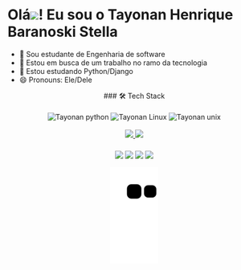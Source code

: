 ### <h1>Olá<img src="https://raw.githubusercontent.com/kaueMarques/kaueMarques/master/hi.gif" width="30px">! Eu sou o Tayonan Henrique Baranoski Stella</h1>
- 📖 Sou estudante de Engenharia de software
- 🔭 Estou em busca de um trabalho no ramo da tecnologia
- 🌱 Estou estudando Python/Django
- 😄 Pronouns: Ele/Dele
<div

<div align="center">
### 🛠 Tech Stack 
  <div style="display: inline_block"><br>
   <img align="center" alt="Tayonan python" height="35" width="100" src="https://img.shields.io/badge/-python-05122A?style=flat&logo=python">
   <img align="center" alt="Tayonan Linux" height="35" width="100" src="https://img.shields.io/badge/-linux-05122A?style=flat&logo=linux">
    <img align="center" alt="Tayonan unix" height="35" width="100" src="https://img.shields.io/badge/-unix-05122A?style=flat&logo=unix"> 
<div>
<br>
<div align="center">
  <a href="https://github.com/TayonanStella">
  <img height="150em" src="https://github-readme-stats.vercel.app/api?username=TayonanStella&show_icons=true&theme=dark&include_all_commits=true&count_private=true"/>
  <img height="150em" src="https://github-readme-stats.vercel.app/api/top-langs/?username=TayonanStella&layout=compact&langs_count=7&theme=dark"/>
<div>
 
  ###
 
<div align="center"> 
  <a href="https://www.youtube.com/channel/UCxCeZOm76mraZrqp8pt4w8w" target="_blank"><img src="https://img.shields.io/badge/YouTube-FF0000?style=for-the-badge&logo=youtube&logoColor=white" target="_blank"></a>
  <a href="tayonanstella22#7454" target="_blank"><img src="https://img.shields.io/badge/Discord-7289DA?style=for-the-badge&logo=discord&logoColor=white" target="_blank"></a> 
  <a href = "mailto:tayonanstella22@hotmail.com"><img src="https://img.shields.io/badge/-Gmail-%23333?style=for-the-badge&logo=gmail&logoColor=white" target="_blank"></a>
  <a href="https://www.linkedin.com/in/tayonan-henrique-baranoski-stella-16ab61147" target="_blank"><img src="https://img.shields.io/badge/-LinkedIn-%230077B5?style=for-the-badge&logo=linkedin&logoColor=white" target="_blank"></a> 
 
  ![Snake animation](https://github.com/TayonanStella/TayonanStella/blob/output/github-contribution-grid-snake.svg)
 
</div>
  

